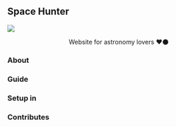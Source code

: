 ## Space Hunter
<img src="https://media2.giphy.com/media/QuPxmipnjOslrWLoaV/giphy.gif" align="center">

<p align="center">Website for astronomy lovers ❤🌑</p>

### About

### Guide
### Setup in
### Contributes
